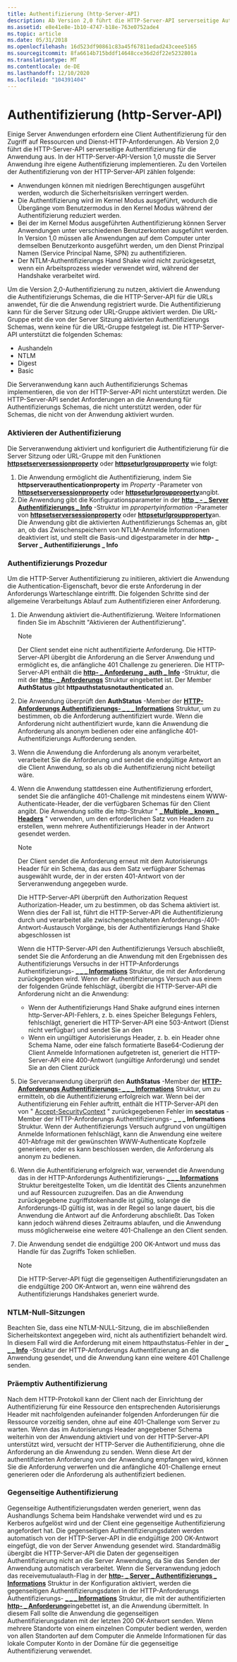 ```yaml
---
title: Authentifizierung (http-Server-API)
description: Ab Version 2,0 führt die HTTP-Server-API serverseitige Authentifizierung für die Anwendung aus.
ms.assetid: e8e41e8e-1b10-4747-b18e-763e0752ade4
ms.topic: article
ms.date: 05/31/2018
ms.openlocfilehash: 16d523df90861c83a45f67811edad243ceee5165
ms.sourcegitcommit: 8fa6614b715bddf14648cce36d2df22e5232801a
ms.translationtype: MT
ms.contentlocale: de-DE
ms.lasthandoff: 12/10/2020
ms.locfileid: "104391404"
---
```

# <a name="authentication-http-server-api"></a>Authentifizierung (http-Server-API)

Einige Server Anwendungen erfordern eine Client Authentifizierung für den Zugriff auf Ressourcen und Dienst-HTTP-Anforderungen. Ab Version 2,0 führt die HTTP-Server-API serverseitige Authentifizierung für die Anwendung aus. In der HTTP-Server-API-Version 1,0 musste die Server Anwendung ihre eigene Authentifizierung implementieren. Zu den Vorteilen der Authentifizierung von der HTTP-Server-API zählen folgende:

-   Anwendungen können mit niedrigen Berechtigungen ausgeführt werden, wodurch die Sicherheitsrisiken verringert werden.
-   Die Authentifizierung wird im Kernel Modus ausgeführt, wodurch die Übergänge vom Benutzermodus in den Kernel Modus während der Authentifizierung reduziert werden.
-   Bei der im Kernel Modus ausgeführten Authentifizierung können Server Anwendungen unter verschiedenen Benutzerkonten ausgeführt werden. In Version 1,0 müssen alle Anwendungen auf dem Computer unter demselben Benutzerkonto ausgeführt werden, um den Dienst Prinzipal Namen (Service Principal Name, SPN) zu authentifizieren.
-   Der NTLM-Authentifizierungs Hand Shake wird nicht zurückgesetzt, wenn ein Arbeitsprozess wieder verwendet wird, während der Handshake verarbeitet wird.

Um die Version 2,0-Authentifizierung zu nutzen, aktiviert die Anwendung die Authentifizierungs Schemas, die die HTTP-Server-API für die URLs anwendet, für die die Anwendung registriert wurde. Die Authentifizierung kann für die Server Sitzung oder URL-Gruppe aktiviert werden. Die URL-Gruppe erbt die von der Server Sitzung aktivierten Authentifizierungs Schemas, wenn keine für die URL-Gruppe festgelegt ist. Die HTTP-Server-API unterstützt die folgenden Schemas:

-   Aushandeln
-   NTLM
-   Digest
-   Basic

Die Serveranwendung kann auch Authentifizierungs Schemas implementieren, die von der HTTP-Server-API nicht unterstützt werden. Die HTTP-Server-API sendet Anforderungen an die Anwendung für Authentifizierungs Schemas, die nicht unterstützt werden, oder für Schemas, die nicht von der Anwendung aktiviert wurden.

### <a name="enabling-authentication"></a>Aktivieren der Authentifizierung

Die Serveranwendung aktiviert und konfiguriert die Authentifizierung für die Server Sitzung oder URL-Gruppe mit den Funktionen [**httpsetserversessionproperty**](/windows/desktop/api/Http/nf-http-httpsetserversessionproperty) oder [**httpseturlgroupproperty**](/windows/desktop/api/Http/nf-http-httpseturlgroupproperty) wie folgt:

1.  Die Anwendung ermöglicht die Authentifizierung, indem Sie **httpserverauthenticationproperty** im *Property* -Parameter von [**httpsetserversessionproperty**](/windows/desktop/api/Http/nf-http-httpsetserversessionproperty) oder [**httpseturlgroupproperty**](/windows/desktop/api/Http/nf-http-httpseturlgroupproperty)angibt.
2.  Die Anwendung gibt die Konfigurationsparameter in der [**http \_ - \_ Server Authentifizierungs \_ Info**](/windows/desktop/api/Http/ns-http-http_server_authentication_info) -Struktur im *ppropertyinformation* -Parameter von [**httpsetserversessionproperty**](/windows/desktop/api/Http/nf-http-httpsetserversessionproperty) oder [**httpseturlgroupproperty**](/windows/desktop/api/Http/nf-http-httpseturlgroupproperty)an. Die Anwendung gibt die aktivierten Authentifizierungs Schemas an, gibt an, ob das Zwischenspeichern von NTLM-Anmelde Informationen deaktiviert ist, und stellt die Basis-und digestparameter in der **http- \_ Server \_ Authentifizierungs \_ Info**

### <a name="authentication-procedure"></a>Authentifizierungs Prozedur

Um die HTTP-Server Authentifizierung zu initiieren, aktiviert die Anwendung die Authentication-Eigenschaft, bevor die erste Anforderung in der Anforderungs Warteschlange eintrifft. Die folgenden Schritte sind der allgemeine Verarbeitungs Ablauf zum Authentifizieren einer Anforderung.

1.  Die Anwendung aktiviert die-Authentifizierung. Weitere Informationen finden Sie im Abschnitt "Aktivieren der Authentifizierung".
    > [!Note]  
    > Der Client sendet eine nicht authentifizierte Anforderung. Die HTTP-Server-API übergibt die Anforderung an die Server Anwendung und ermöglicht es, die anfängliche 401 Challenge zu generieren. Die HTTP-Server-API enthält die [**http- \_ Anforderung \_ auth \_ Info**](/windows/desktop/api/Http/ns-http-http_request_auth_info) -Struktur, die mit der [**http- \_ Anforderungs**](/previous-versions/windows/desktop/legacy/aa364545(v=vs.85)) Struktur eingebettet ist. Der Member **AuthStatus** gibt **httpauthstatusnotauthenticated** an.

     

2.  Die Anwendung überprüft den **AuthStatus** -Member der [**HTTP-Anforderungs Authentifizierungs- \_ \_ \_ Informations**](/windows/desktop/api/Http/ns-http-http_request_auth_info) Struktur, um zu bestimmen, ob die Anforderung authentifiziert wurde. Wenn die Anforderung nicht authentifiziert wurde, kann die Anwendung die Anforderung als anonym bedienen oder eine anfängliche 401-Authentifizierungs Aufforderung senden.
3.  Wenn die Anwendung die Anforderung als anonym verarbeitet, verarbeitet Sie die Anforderung und sendet die endgültige Antwort an die Client Anwendung, so als ob die Authentifizierung nicht beteiligt wäre.
4.  Wenn die Anwendung stattdessen eine Authentifizierung erfordert, sendet Sie die anfängliche 401-Challenge mit mindestens einem WWW-Authenticate-Header, der die verfügbaren Schemas für den Client angibt. Die Anwendung sollte die http-Struktur " [**\_ Multiple \_ known \_ Headers**](/windows/desktop/api/Http/ns-http-http_multiple_known_headers) " verwenden, um den erforderlichen Satz von Headern zu erstellen, wenn mehrere Authentifizierungs Header in der Antwort gesendet werden.
    > [!Note]
    >
    > Der Client sendet die Anforderung erneut mit dem Autorisierungs Header für ein Schema, das aus dem Satz verfügbarer Schemas ausgewählt wurde, der in der ersten 401-Antwort von der Serveranwendung angegeben wurde.
    >
    > Die HTTP-Server-API überprüft den Authorization Request Authorization-Header, um zu bestimmen, ob das Schema aktiviert ist. Wenn dies der Fall ist, führt die HTTP-Server-API die Authentifizierung durch und verarbeitet alle zwischengeschalteten Anforderungs-/401-Antwort-Austausch Vorgänge, bis der Authentifizierungs Hand Shake abgeschlossen ist
    >
    > Wenn die HTTP-Server-API den Authentifizierungs Versuch abschließt, sendet Sie die Anforderung an die Anwendung mit den Ergebnissen des Authentifizierungs Versuchs in der HTTP-Anforderungs Authentifizierungs- [**\_ \_ \_ Informations**](/windows/desktop/api/Http/ns-http-http_request_auth_info) Struktur, die mit der Anforderung zurückgegeben wird. Wenn der Authentifizierungs Versuch aus einem der folgenden Gründe fehlschlägt, übergibt die HTTP-Server-API die Anforderung nicht an die Anwendung:
    >
    > -   Wenn der Authentifizierungs Hand Shake aufgrund eines internen http-Server-API-Fehlers, z. b. eines Speicher Belegungs Fehlers, fehlschlägt, generiert die HTTP-Server-API eine 503-Antwort (Dienst nicht verfügbar) und sendet Sie an den
    > -   Wenn ein ungültiger Autorisierungs Header, z. b. ein Header ohne Schema Name, oder eine falsch formatierte Base64-Codierung der Client Anmelde Informationen aufgetreten ist, generiert die HTTP-Server-API eine 400-Antwort (ungültige Anforderung) und sendet Sie an den Client zurück

     

5.  Die Serveranwendung überprüft den **AuthStatus** -Member der [**HTTP-Anforderungs Authentifizierungs- \_ \_ \_ Informations**](/windows/desktop/api/Http/ns-http-http_request_auth_info) Struktur, um zu ermitteln, ob die Authentifizierung erfolgreich war. Wenn bei der Authentifizierung ein Fehler auftritt, enthält die HTTP-Server-API den von " [Accept-SecurityContext](/previous-versions/windows/embedded/ms937012(v=msdn.10)) " zurückgegebenen Fehler im **secstatus** -Member der HTTP-Anforderungs Authentifizierungs- **\_ \_ \_ Informations** Struktur. Wenn der Authentifizierungs Versuch aufgrund von ungültigen Anmelde Informationen fehlschlägt, kann die Anwendung eine weitere 401-Abfrage mit der gewünschten WWW-Authenticate Kopfzeile generieren, oder es kann beschlossen werden, die Anforderung als anonym zu bedienen.
6.  Wenn die Authentifizierung erfolgreich war, verwendet die Anwendung das in der HTTP-Anforderungs Authentifizierungs- [**\_ \_ \_ Informations**](/windows/desktop/api/Http/ns-http-http_request_auth_info) Struktur bereitgestellte Token, um die Identität des Clients anzunehmen und auf Ressourcen zuzugreifen. Das an die Anwendung zurückgegebene zugriffstokenhandle ist gültig, solange die Anforderungs-ID gültig ist, was in der Regel so lange dauert, bis die Anwendung die Antwort auf die Anforderung abschließt. Das Token kann jedoch während dieses Zeitraums ablaufen, und die Anwendung muss möglicherweise eine weitere 401-Challenge an den Client senden.
7.  Die Anwendung sendet die endgültige 200 OK-Antwort und muss das Handle für das Zugriffs Token schließen.
    > [!Note]  
    > Die HTTP-Server-API fügt die gegenseitigen Authentifizierungsdaten an die endgültige 200 OK-Antwort an, wenn eine während des Authentifizierungs Handshakes generiert wurde.

     

### <a name="ntlm-null-sessions"></a>NTLM-Null-Sitzungen

Beachten Sie, dass eine NTLM-NULL-Sitzung, die im abschließenden Sicherheitskontext angegeben wird, nicht als authentifiziert behandelt wird. In diesem Fall wird die Anforderung mit einem httpauthstatus-Fehler in der [**\_ \_ \_ Info**](/windows/desktop/api/Http/ns-http-http_request_auth_info) -Struktur der HTTP-Anforderungs Authentifizierung an die Anwendung gesendet, und die Anwendung kann eine weitere 401 Challenge senden.

### <a name="preemptive-authentication"></a>Präemptiv Authentifizierung

Nach dem HTTP-Protokoll kann der Client nach der Einrichtung der Authentifizierung für eine Ressource den entsprechenden Autorisierungs Header mit nachfolgenden aufeinander folgenden Anforderungen für die Ressource vorzeitig senden, ohne auf eine 401-Challenge vom Server zu warten. Wenn das im Autorisierungs Header angegebener Schema weiterhin von der Anwendung aktiviert und von der HTTP-Server-API unterstützt wird, versucht der HTTP-Server die Authentifizierung, ohne die Anforderung an die Anwendung zu senden. Wenn diese Art der authentifizierten Anforderung von der Anwendung empfangen wird, können Sie die Anforderung verwerfen und die anfängliche 401-Challenge erneut generieren oder die Anforderung als authentifiziert bedienen.

### <a name="mutual-authentication"></a>Gegenseitige Authentifizierung

Gegenseitige Authentifizierungsdaten werden generiert, wenn das Aushandlungs Schema beim Handshake verwendet wird und es zu Kerberos aufgelöst wird und der Client eine gegenseitige Authentifizierung angefordert hat. Die gegenseitigen Authentifizierungsdaten werden automatisch von der HTTP-Server-API in die endgültige 200 OK-Antwort eingefügt, die von der Server Anwendung gesendet wird. Standardmäßig übergibt die HTTP-Server-API die Daten der gegenseitigen Authentifizierung nicht an die Server Anwendung, da Sie das Senden der Anwendung automatisch verarbeitet. Wenn die Serveranwendung jedoch das receivemutualauth-Flag in der [**http- \_ Server \_ Authentifizierungs \_ Informations**](/windows/desktop/api/Http/ns-http-http_server_authentication_info) Struktur in der Konfiguration aktiviert, werden die gegenseitigen Authentifizierungsdaten in der HTTP-Anforderungs Authentifizierungs- [**\_ \_ \_ Informations**](/windows/desktop/api/Http/ns-http-http_request_auth_info) Struktur, die mit der authentifizierten [**http- \_ Anforderung**](/previous-versions/windows/desktop/legacy/aa364545(v=vs.85))eingebettet ist, an die Anwendung übermittelt. In diesem Fall sollte die Anwendung die gegenseitigen Authentifizierungsdaten mit der letzten 200 OK-Antwort senden. Wenn mehrere Standorte von einem einzelnen Computer bedient werden, werden von allen Standorten auf dem Computer die Anmelde Informationen für das lokale Computer Konto in der Domäne für die gegenseitige Authentifizierung verwendet.

 

 
